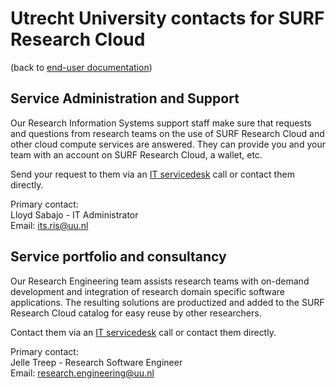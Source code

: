 # Utrecht University contacts for SURF Research Cloud
(back to [end-user documentation](primer-for-users.md))   

## Service Administration and Support
Our Research Information Systems support staff make sure that requests and
questions from research teams on the use of SURF Research Cloud and other
cloud compute services are answered. They can provide you and your team 
with an account on SURF Research Cloud, a wallet, etc.

Send your request to them via an [IT servicedesk](https://uu.topdesk.net/) 
call or contact them directly.

Primary contact:    
Lloyd Sabajo - IT Administrator   
Email: [its.ris@uu.nl](mailto:its.ris@uu.nl)

## Service portfolio and consultancy
Our Research Engineering team assists research teams with on-demand development
and integration of research domain specific software applications. 
The resulting solutions are productized and added to the SURF Research 
Cloud catalog for easy reuse by other researchers. 

Contact them via an [IT servicedesk](https://uu.topdesk.net/) 
call or contact them directly.

Primary contact:   
Jelle Treep - Research Software Engineer   
Email: [research.engineering@uu.nl](mailto:research.engineering@uu.nl)



